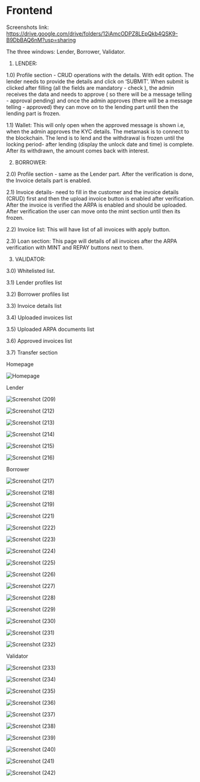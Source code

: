 # Frontend

Screenshots link: https://drive.google.com/drive/folders/12iAmcODPZ8LEpQkb4QSK9-B9DbBAQ6nM?usp=sharing

The three windows:
Lender,
Borrower,
Validator.


 1. LENDER:
 
1.0) Profile section - CRUD operations with the details. With edit option. 
The lender needs to provide the details and click on ‘SUBMIT’. When submit is clicked after filling (all the fields are mandatory - check ),  the admin receives the data and needs to approve ( so there will be a message telling - approval pending) and once the admin approves (there will be a message telling - approved) they can move on to the lending part until then the lending part is frozen.

1.1) Wallet: This will only open when the approved message is shown i.e, when the admin approves the KYC details. The metamask is to connect to the blockchain. The lend is to lend and the withdrawal is frozen until the locking period- after lending (display the unlock date and time) is complete. After its withdrawn, the amount comes back with interest.


  2. BORROWER:
 
2.0) Profile section - same as the Lender part. After the verification is done, the Invoice details part is enabled.

2.1) Invoice details- need to fill in the customer and the invoice details (CRUD) first and then the upload invoice button is enabled after verification. After the invoice is verified the ARPA is enabled and should be uploaded. After verification the user can move onto the mint section until then its frozen.

2.2) Invoice list: This will have list of all invoices with apply button.
 
 2.3) Loan section: This page will details of all invoices  after the ARPA verification with MINT and REPAY buttons next to them.
 
 
3. VALIDATOR: 

3.0) Whitelisted list.

3.1) Lender profiles list

3.2) Borrower profiles list

3.3) Invoice details list

3.4) Uploaded invoices list

3.5) Uploaded ARPA documents list

3.6) Approved invoices list

3.7) Transfer section



Homepage

![Homepage](https://user-images.githubusercontent.com/68725634/164600193-3af10e6f-3d2d-49fd-a516-f51f9241b555.png)


Lender

![Screenshot (209)](https://user-images.githubusercontent.com/68725634/164603015-6763dc7e-110b-4064-83d3-6714a36c118f.png)

![Screenshot (212)](https://user-images.githubusercontent.com/68725634/164603117-64321292-8737-48cc-bbce-da6cbee2aecc.png)

![Screenshot (213)](https://user-images.githubusercontent.com/68725634/164603179-ff9874a1-4574-46d6-b1ff-45df233d6ca2.png)

![Screenshot (214)](https://user-images.githubusercontent.com/68725634/164603212-93cfac36-ba29-40b9-9e61-54e2f265d10a.png)

![Screenshot (215)](https://user-images.githubusercontent.com/68725634/164603247-56db29d7-be2b-496e-b267-f7f94e967c1b.png)

![Screenshot (216)](https://user-images.githubusercontent.com/68725634/164603254-9504226e-aef8-457a-8b70-aef9680c91d3.png)


Borrower

![Screenshot (217)](https://user-images.githubusercontent.com/68725634/164601836-f153c51d-0177-4a90-ae5e-b9d86b0b7f7b.png)

![Screenshot (218)](https://user-images.githubusercontent.com/68725634/164601976-e0ad7f1a-a47e-4c2e-8cf6-42971677e90a.png)

![Screenshot (219)](https://user-images.githubusercontent.com/68725634/164602055-5ed93e20-43e8-4793-8c83-dcd8acc07be9.png)

![Screenshot (221)](https://user-images.githubusercontent.com/68725634/164602080-711352cf-8aa3-4520-9f4c-aa5486fe7274.png)

![Screenshot (222)](https://user-images.githubusercontent.com/68725634/164602097-60eba153-e412-4dea-9e83-80109aa83cd0.png)

![Screenshot (223)](https://user-images.githubusercontent.com/68725634/164602111-119239c3-fdaa-4c5f-ae53-526c329f4d58.png)

![Screenshot (224)](https://user-images.githubusercontent.com/68725634/164602134-b6d18231-bcf8-4562-80cd-9983126a5216.png)

![Screenshot (225)](https://user-images.githubusercontent.com/68725634/164602145-9ceba63c-a304-4fb8-bdc6-09f526051c25.png)

![Screenshot (226)](https://user-images.githubusercontent.com/68725634/164602159-14273711-49bc-4640-98fd-dd84f7c488f9.png)

![Screenshot (227)](https://user-images.githubusercontent.com/68725634/164602175-97e1f46b-2a14-47d8-9491-7a5bd28fb200.png)

![Screenshot (228)](https://user-images.githubusercontent.com/68725634/164602257-b2596fba-3d45-4b2e-a589-f1f6d78a7baa.png)

![Screenshot (229)](https://user-images.githubusercontent.com/68725634/164602286-bd34666f-d4c9-4ed5-ab41-b4aa0e55bebc.png)

![Screenshot (230)](https://user-images.githubusercontent.com/68725634/164602568-5e487438-93af-49c3-aab0-641d22b78fae.png)

![Screenshot (231)](https://user-images.githubusercontent.com/68725634/164602313-1532a496-1029-48a9-9a12-a244d1ab70e6.png)

![Screenshot (232)](https://user-images.githubusercontent.com/68725634/164602334-534d3dce-b19a-4a34-8ebc-6c17180f2b5a.png)


Validator

![Screenshot (233)](https://user-images.githubusercontent.com/68725634/164603321-6f0ffccf-2002-45c9-ba2e-0d9bdcf13505.png)

![Screenshot (234)](https://user-images.githubusercontent.com/68725634/164603396-03ca5e12-e2f5-49fe-b2f8-5b936de4b7b6.png)

![Screenshot (235)](https://user-images.githubusercontent.com/68725634/164603401-73a6b01b-e012-43d0-a327-388e391b07c3.png)

![Screenshot (236)](https://user-images.githubusercontent.com/68725634/164603420-69a235b5-8c03-4b82-ae15-54649ea0a0af.png)

![Screenshot (237)](https://user-images.githubusercontent.com/68725634/164603434-9a6d3d06-33fe-44bf-b29b-7751cfcb7022.png)

![Screenshot (238)](https://user-images.githubusercontent.com/68725634/164603437-438d43a6-1e41-4561-9319-4fc0bb0e4150.png)

![Screenshot (239)](https://user-images.githubusercontent.com/68725634/164603449-570829db-c159-4eb1-9ccb-55c90637ba70.png)

![Screenshot (240)](https://user-images.githubusercontent.com/68725634/164603458-1d9fba23-eeb1-4932-a7f1-2a8e86485544.png)

![Screenshot (241)](https://user-images.githubusercontent.com/68725634/164603467-f84a17f9-8822-47a2-98b6-b727deb70e80.png)

![Screenshot (242)](https://user-images.githubusercontent.com/68725634/164603480-12927243-1a1b-4cc0-b573-e3913b14f539.png)


